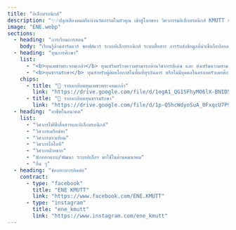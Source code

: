```yaml
---
title: "อิเล็กทรอนิกส์"
description: "✨🎶ปลุกเสียงดนตรีแห่งนวัตกรรมในตัวคุณ เข้าสู่โลกของ วิศวกรรมอิเล็กทรอนิกส์ KMUTT ทดลองสร้างเมโลดี้ด้วยโค้ด เรียนรู้การทำงานของวงจรไฟฟ้า สัมผัสนวัตกรรมล้ำสมัย เรียนรู้ผ่านโปรเจกต์สนุก ๆ และค้นหาแรงบันดาลใจใหม่ ๆ ที่นี่เราจะพาคุณไปค้นพบว่า เทคโนโลยีใกล้ตัวก็สามารถเป็นเวทีแห่งความฝันได้📡✨"
image: "ENE.webp"
sections:
  - heading: "การเรียนการสอน"
    body: "เรียนรู้ด้านฮาร์ดแวร์ ซอฟต์แวร์ ระบบอิเล็กทรอนิกส์ ระบบสื่อสาร การรับส่งข้อมูลที่น่าเชื่อถือปลอดภัยและรวดเร็ว เครือข่ายอุปกรณ์อิเล็กทรอนิกส์และอุปกรณ์ในระบบสื่อสาร การออกแบบด้านวิศวกรรมที่เกี่ยวข้อง และระบบการตัดสินใจอันชาญฉลาด เช่น Machine Learning, Fiber Optic, Wireless Communication, Embedded System เพื่อรองรับการพัฒนาเทคโนโลยีขั้นสูงของประเทศ"
  - heading: "ทุนการศึกษา"
    list:
      - "<b>ทุนเพชรพระจอมเกล้า</b> ทุนเสริมสร้างความสามารถด้านวิชาการดีเด่น และ ส่งเสริมความสามารถเฉพาะด้าน แบ่งออกเป็น 4 ด้าน ได้แก่ ด้านกีฬา ด้านศิลปวัฒนธรรม ด้านความเป็นผู้นำ ด้านความคิดสร้างสรรค์และนวัตกรรม โดยจะได้รับ ค่าเล่าเรียนตามหลักสูตร ค่าอุปกรณ์แรกเข้าเหมาจ่าย 30,000 บาท ค่าครองชีพรายเดือน 4,000 บาท/เดือน"
      - "<b>ทุนธรรมรักษา</b> ทุนสำหรับผู้ด้อยโอกาสในพื้นที่ทุรกันดาร หรือไม่มีบุคคลในครอบครัวเคยศึกษาในระดับอุดมศึกษา โดยต้องพร้อมและยินดีที่จะช่วยเหลือ และสนับสนุนกิจกรรมของมหาวิทยาลัย ต้องเข้าร่วมและปฏิบัติกิจกรรมตามที่มหาวิทยาลัยกำหนด ต้องปฏิบัติกิจกรรมจิตอาสา อย่างน้อย 1 กิจกรรมในแต่ละภาคการศึกษา โดยจะได้รับ ค่าเล่าเรียนตามหลักสูตร ค่าอุปกรณ์การศึกษาเหมาจ่ายปีละ 10,000 บาท ค่าที่พักเดือนละ 1,500 บาท และค่าครองชีพรายเดือน 4,000 บาท/เดือน และมีสิทธิ์ได้พักหอพักใน มจธ."
    chips:
      - title: "📄 รายละเอียดทุนเพชรพระจอมเกล้า"
        link: "https://drive.google.com/file/d/1egA1_QG1SFhyMO6lX-BNID5oK5tFkDkN/view?usp=sharing"
      - title: "📄 รายละเอียดทุนธรรมรักษา"
        link: "https://drive.google.com/file/d/1p-Q5hcWdyoSuA_0FxqcU7P9isiCcdSy3/view?usp=sharing"
  - heading: "อาชีพในอนาคต"
    list:
      - "วิศวกรไฟฟ้าสื่อสารและอิเล็กทรอนิกส์"
      - "วิศวกรเครือข่าย"
      - "วิศวกรดาวเทียม"
      - "วิศวกรไอโอที"
      - "วิศวกรฝ่ายขาย"
      - "นักออกแบบ/พัฒนา ระบบอิเล็กฯ มาใช้ในด้านคมนาคม"
      - "อื่น ๆ"
  - heading: "ช่องทางการติดต่อ"
    contract:
      - type: "facebook"
        title: "ENE KMUTT"
        link: "https://www.facebook.com/ENE.KMUTT"
      - type: "instagram"
        title: "ene_kmutt"
        link: "https://www.instagram.com/ene_kmutt"
---
```

